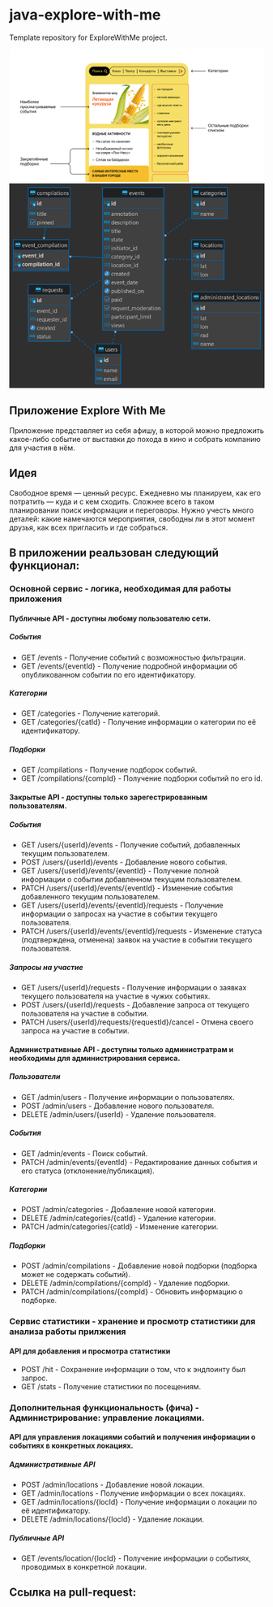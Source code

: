 # java-explore-with-me
Template repository for ExploreWithMe project.

<picture>
    <source media="(prefers-color-scheme: dark)" srcset="/explore-with-me-picture.png">
    <img src="/explore-with-me-picture.png">
</picture>

<picture>
    <source media="(prefers-color-scheme: dark)" srcset="/explore-with-me-db.png">
    <img src="/explore-with-me-db.png">
</picture>

## Приложение Explore With Me
Приложение представляет из себя афишу, в которой можно предложить какое-либо событие от выставки до похода в кино и собрать компанию для участия в нём.
## Идея
Свободное время — ценный ресурс. Ежедневно мы планируем, как его потратить — куда и с кем сходить. Сложнее всего в таком планировании поиск информации и переговоры. Нужно учесть много деталей: какие намечаются мероприятия, свободны ли в этот момент друзья, как всех пригласить и где собраться.
## В приложении реальзован следующий функционал:
### Основной сервис - логика, необходимая для работы приложения
#### Публичные API - доступны любому пользователю сети.
##### События
- GET /events - Получение событий с возможностью фильтрации.
- GET /events/{eventId} - Получение подробной информации об опубликованном событии по его идентификатору.
##### Категории
- GET /categories - Получение категорий.
- GET /categories/{catId} - Получение информации о категории по её идентификатору.
##### Подборки
- GET /compilations - Получение подборок событий.
- GET /compilations/{compId} - Получение подборки событий по его id.
#### Закрытые API - доступны только зарегестрированным пользователям.
##### События
- GET /users/{userId}/events - Получение событий, добавленных текущим пользователем.
- POST /users/{userId}/events - Добавление нового события.
- GET /users/{userId}/events/{eventId} - Получение полной информации о событии добавленном текущим пользователем.
- PATCH /users/{userId}/events/{eventId} - Изменение события добавленного текущим пользователем.
- GET /users/{userId}/events/{eventId}/requests - Получение информации о запросах на участие в событии текущего пользователя.
- PATCH /users/{userId}/events/{eventId}/requests - Изменение статуса (подтверждена, отменена) заявок на участие в событии текущего пользователя.
##### Запросы на участие
- GET /users/{userId}/requests - Получение информации о заявках текущего пользователя на участие в чужих событиях.
- POST /users/{userId}/requests - Добавление запроса от текущего пользователя на участие в событии.
- PATCH /users/{userId}/requests/{requestId}/cancel - Отмена своего запроса на участие в событии.
#### Административные API - доступны только администратрам и необходимы для администрирования сервиса.
##### Пользователи
- GET /admin/users - Получение информации о пользователях.
- POST /admin/users - Добавление нового пользователя.
- DELETE /admin/users/{userId} - Удаление пользователя.
##### События
- GET /admin/events - Поиск событий.
- PATCH /admin/events/{eventId} - Редактирование данных события и его статуса (отклонение/публикация).
##### Категории
- POST /admin/categories - Добавление новой категории.
- DELETE /admin/categories/{catId} - Удаление категории.
- PATCH /admin/categories/{catId} - Изменение категории.
##### Подборки
- POST /admin/compilations - Добавление новой подборки (подборка может не содержать событий).
- DELETE /admin/compilations/{compId} - Удаление подборки.
- PATCH /admin/compilations/{compId} - Обновить информацию о подборке.
### Сервис статистики - хранение и просмотр статистики для анализа работы прилжения
#### API для добавления и просмотра статистики
- POST /hit - Сохранение информации о том, что к эндпоинту был запрос.
- GET /stats - Получение статистики по посещениям.
### Дополнительная функциональность (фича) - Администрирование: управление локациями.
#### API для управления локациями событий и получения информации о событиях в конкретных локациях.
##### Административные API
- POST /admin/locations - Добавление новой локации.
- GET /admin/locations - Получение информации о всех локациях.
- GET /admin/locations/{locId} - Получение информации о локации по её идентификатору.
- DELETE /admin/locations/{locId} - Удаление локации.
##### Публичные API
- GET /events/location/{locId} - Получение информации о событиях, проводимых в конкретной локации.

## Ссылка на pull-request:


